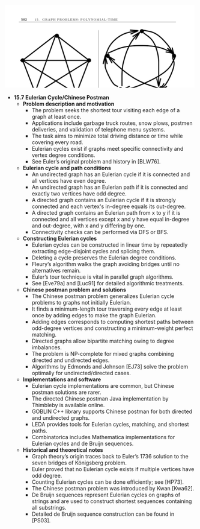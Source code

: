 ![ADM-ch15-graphs-chinese-postman](ADM-ch15-graphs-chinese-postman.best.png)

- **15.7 Eulerian Cycle/Chinese Postman**
  - **Problem description and motivation**
    - The problem seeks the shortest tour visiting each edge of a graph at least once.
    - Applications include garbage truck routes, snow plows, postmen deliveries, and validation of telephone menu systems.
    - The task aims to minimize total driving distance or time while covering every road.
    - Eulerian cycles exist if graphs meet specific connectivity and vertex degree conditions.
    - See Euler’s original problem and history in [BLW76].
  - **Eulerian cycle and path conditions**
    - An undirected graph has an Eulerian cycle if it is connected and all vertices have even degree.
    - An undirected graph has an Eulerian path if it is connected and exactly two vertices have odd degree.
    - A directed graph contains an Eulerian cycle if it is strongly connected and each vertex's in-degree equals its out-degree.
    - A directed graph contains an Eulerian path from x to y if it is connected and all vertices except x and y have equal in-degree and out-degree, with x and y differing by one.
    - Connectivity checks can be performed via DFS or BFS.
  - **Constructing Eulerian cycles**
    - Eulerian cycles can be constructed in linear time by repeatedly extracting edge-disjoint cycles and splicing them.
    - Deleting a cycle preserves the Eulerian degree conditions.
    - Fleury’s algorithm walks the graph avoiding bridges until no alternatives remain.
    - Euler’s tour technique is vital in parallel graph algorithms.
    - See [Eve79a] and [Luc91] for detailed algorithmic treatments.
  - **Chinese postman problem and solutions**
    - The Chinese postman problem generalizes Eulerian cycle problems to graphs not initially Eulerian.
    - It finds a minimum-length tour traversing every edge at least once by adding edges to make the graph Eulerian.
    - Adding edges corresponds to computing shortest paths between odd-degree vertices and constructing a minimum-weight perfect matching.
    - Directed graphs allow bipartite matching owing to degree imbalances.
    - The problem is NP-complete for mixed graphs combining directed and undirected edges.
    - Algorithms by Edmonds and Johnson [EJ73] solve the problem optimally for undirected/directed cases.
  - **Implementations and software**
    - Eulerian cycle implementations are common, but Chinese postman solutions are rarer.
    - The directed Chinese postman Java implementation by Thimbleby is available online.
    - GOBLIN C++ library supports Chinese postman for both directed and undirected graphs.
    - LEDA provides tools for Eulerian cycles, matching, and shortest paths.
    - Combinatorica includes Mathematica implementations for Eulerian cycles and de Bruijn sequences.
  - **Historical and theoretical notes**
    - Graph theory’s origin traces back to Euler’s 1736 solution to the seven bridges of Königsberg problem.
    - Euler proved that no Eulerian cycle exists if multiple vertices have odd degree.
    - Counting Eulerian cycles can be done efficiently; see [HP73].
    - The Chinese postman problem was introduced by Kwan [Kwa62].
    - De Bruijn sequences represent Eulerian cycles on graphs of strings and are used to construct shortest sequences containing all substrings.
    - Detailed de Bruijn sequence construction can be found in [PS03].
